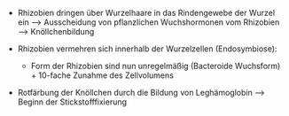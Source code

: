 - Rhizobien dringen über Wurzelhaare in das Rindengewebe der Wurzel ein --> Ausscheidung von pflanzlichen Wuchshormonen vom Rhizobien --> Knöllchenbildung 
- Rhizobien vermehren sich innerhalb der Wurzelzellen (Endosymbiose):
	- Form der Rhizobien sind nun unregelmäßig (Bacteroide Wuchsform) + 10-fache Zunahme des Zellvolumens

- Rotfärbung der Knöllchen durch die Bildung von Leghämoglobin 
--> Beginn der Stickstofffixierung 